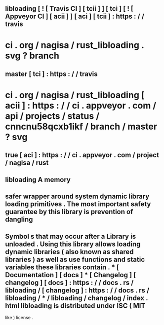 #
libloading
[
!
[
Travis
CI
]
[
tcii
]
]
[
tci
]
[
!
[
Appveyor
CI
]
[
acii
]
]
[
aci
]
[
tcii
]
:
https
:
/
/
travis
-
ci
.
org
/
nagisa
/
rust_libloading
.
svg
?
branch
=
master
[
tci
]
:
https
:
/
/
travis
-
ci
.
org
/
nagisa
/
rust_libloading
[
acii
]
:
https
:
/
/
ci
.
appveyor
.
com
/
api
/
projects
/
status
/
cnncnu58qcxb1ikf
/
branch
/
master
?
svg
=
true
[
aci
]
:
https
:
/
/
ci
.
appveyor
.
com
/
project
/
nagisa
/
rust
-
libloading
A
memory
-
safer
wrapper
around
system
dynamic
library
loading
primitives
.
The
most
important
safety
guarantee
by
this
library
is
prevention
of
dangling
-
Symbol
s
that
may
occur
after
a
Library
is
unloaded
.
Using
this
library
allows
loading
dynamic
libraries
(
also
known
as
shared
libraries
)
as
well
as
use
functions
and
static
variables
these
libraries
contain
.
*
[
Documentation
]
[
docs
]
*
[
Changelog
]
[
changelog
]
[
docs
]
:
https
:
/
/
docs
.
rs
/
libloading
/
[
changelog
]
:
https
:
/
/
docs
.
rs
/
libloading
/
*
/
libloading
/
changelog
/
index
.
html
libloading
is
distributed
under
ISC
(
MIT
-
like
)
license
.
